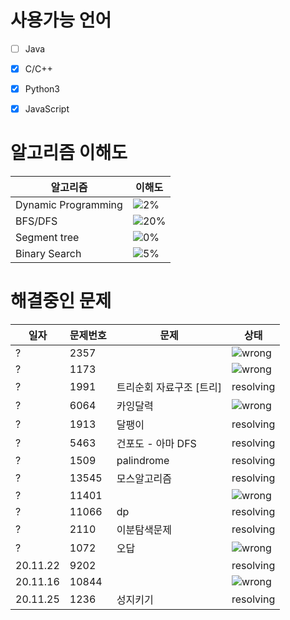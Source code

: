# 사용가능 언어
- [ ] Java
- [x] C/C++
- [x] Python3  
- [x] JavaScript  


# 알고리즘 이해도
알고리즘 | 이해도
-------- | -------
Dynamic Programming | ![2%](https://progress-bar.dev/2)
BFS/DFS | ![20%](https://progress-bar.dev/20)
Segment tree | ![0%](https://progress-bar.dev/0)
Binary Search | ![5%](https://progress-bar.dev/5)


# 해결중인 문제
일자 | 문제번호 | 문제 | 상태
--- | -------- | ------- | -----
? | 2357 |  |  ![wrong](https://img.shields.io/static/v1?label&message=wrong&color=red)
? | 1173 |  |  ![wrong](https://img.shields.io/static/v1?label&message=wrong&color=red)
? | 1991 | 트리순회 자료구조 [트리] | resolving
? | 6064 | 카잉달력 |  ![wrong](https://img.shields.io/static/v1?label&message=wrong&color=red)
? | 1913 | 달팽이 | resolving
? | 5463 | 건포도 - 아마 DFS | resolving 
? | 1509 | palindrome | resolving
? | 13545 | 모스알고리즘 | resolving
? | 11401  | | ![wrong](https://img.shields.io/static/v1?label&message=wrong&color=red)
? | 11066 | dp | resolving
? | 2110 | 이분탐색문제 | resolving
? | 1072 | 오답 | ![wrong](https://img.shields.io/static/v1?label&message=wrong&color=red)
20.11.22 | 9202 |  | resolving
20.11.16 | 10844 | | ![wrong](https://img.shields.io/static/v1?label&message=wrong&color=red)
20.11.25 | 1236 | 성지키기 | resolving
